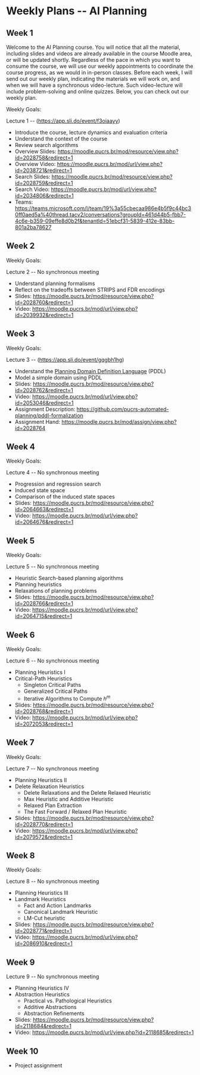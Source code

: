 # Weekly Plans -- AI Planning

## Week 1

Welcome to the AI Planning course. You will notice that all the material, including slides and videos are already available in the course Moodle area, or will be updated shortly.
Regardless of the pace in which you want to consume the course, we will use our weekly appointments to coordinate the course progress, as we would in in-person classes. Before each week, I will send out our weekly plan, indicating the materials we will work on, and when we will have a synchronous video-lecture. Such video-lecture will include problem-solving and online quizzes. Below, you can check out our weekly plan.

Weekly Goals:

Lecture 1 -- (<https://app.sli.do/event/f3oiaayy>)

- Introduce the course, lecture dynamics and evaluation criteria
- Understand the context of the course
- Review search algorithms
- Overview Slides: <https://moodle.pucrs.br/mod/resource/view.php?id=2028758&redirect=1>
- Overview Video: <https://moodle.pucrs.br/mod/url/view.php?id=2038721&redirect=1>
- Search Slides: <https://moodle.pucrs.br/mod/resource/view.php?id=2028759&redirect=1>
- Search Video: <https://moodle.pucrs.br/mod/url/view.php?id=2034806&redirect=1>
- Teams: <https://teams.microsoft.com/l/team/19%3a55cbecaa986e4b5f9c44bc30ff0aed5a%40thread.tacv2/conversations?groupId=461d44b5-fbb7-4c6e-b359-09effe8d0b2f&tenantId=51ebcf31-5839-412e-83bb-801a2ba78627>

## Week 2

Weekly Goals:

Lecture 2 -- No synchronous meeting

- Understand planning formalisms
- Reflect on the tradeoffs between STRIPS and FDR encodings
- Slides: <https://moodle.pucrs.br/mod/resource/view.php?id=2028760&redirect=1>
- Video: <https://moodle.pucrs.br/mod/url/view.php?id=2039932&redirect=1>

## Week 3

Weekly Goals:

Lecture 3 -- (<https://app.sli.do/event/gqgbh1hg>)

- Understand the [Planning Domain Definition Language](https://planning.wiki/ref/pddl) (PDDL)
- Model a simple domain using PDDL
- Slides: <https://moodle.pucrs.br/mod/resource/view.php?id=2028762&redirect=1>
- Video: <https://moodle.pucrs.br/mod/url/view.php?id=2053046&redirect=1>
- Assignment Description: <https://github.com/pucrs-automated-planning/pddl-formalization>
- Assignment Hand: <https://moodle.pucrs.br/mod/assign/view.php?id=2028764>

## Week 4

Weekly Goals:

Lecture 4 -- No synchronous meeting

- Progression and regression search
- Induced state space
- Comparison of the induced state spaces
- Slides: <https://moodle.pucrs.br/mod/resource/view.php?id=2064663&redirect=1>
- Video: <https://moodle.pucrs.br/mod/url/view.php?id=2064676&redirect=1>

## Week 5

Weekly Goals:

Lecture 5 -- No synchronous meeting

- Heuristic Search-based planning algorithms
- Planning heuristics
- Relaxations of planning problems
- Slides: <https://moodle.pucrs.br/mod/resource/view.php?id=2028766&redirect=1>
- Video: <https://moodle.pucrs.br/mod/url/view.php?id=2064715&redirect=1>

## Week 6

Weekly Goals:

Lecture 6 -- No synchronous meeting

- Planning Heuristics I
- Critical-Path Heuristics
  - Singleton Critical Paths
  - Generalized Critical Paths
  - Iterative Algorithms to Compute $h^{m}$
- Slides: <https://moodle.pucrs.br/mod/resource/view.php?id=2028768&redirect=1>
- Video: <https://moodle.pucrs.br/mod/url/view.php?id=2072053&redirect=1>

## Week 7

Weekly Goals:

Lecture 7 -- No synchronous meeting

- Planning Heuristics II
- Delete Relaxation Heuristics
  - Delete Relaxations and the Delete Relaxed Heuristic
  - Max Heuristic and Additive Heuristic
  - Relaxed Plan Extraction
  - The Fast Forward / Relaxed Plan Heuristic
- Slides: <https://moodle.pucrs.br/mod/resource/view.php?id=2028770&redirect=1>
- Video: <https://moodle.pucrs.br/mod/url/view.php?id=2079572&redirect=1>

## Week 8

Weekly Goals:

Lecture 8 -- No synchronous meeting

- Planning Heuristics III
- Landmark Heuristics
  - Fact and Action Landmarks
  - Canonical Landmark Heuristic
  - LM-Cut heuristic
- Slides: <https://moodle.pucrs.br/mod/resource/view.php?id=2028771&redirect=1>
- Video: <https://moodle.pucrs.br/mod/url/view.php?id=2086910&redirect=1>

## Week 9

Lecture 9 -- No synchronous meeting

- Planning Heuristics IV
- Abstraction Heuristics
  - Practical vs. Pathological Heuristics
  - Additive Abstractions
  - Abstraction Refinements
- Slides: <https://moodle.pucrs.br/mod/resource/view.php?id=2118684&redirect=1>
- Video: <https://moodle.pucrs.br/mod/url/view.php?id=2118685&redirect=1>

## Week 10

- Project assignment 